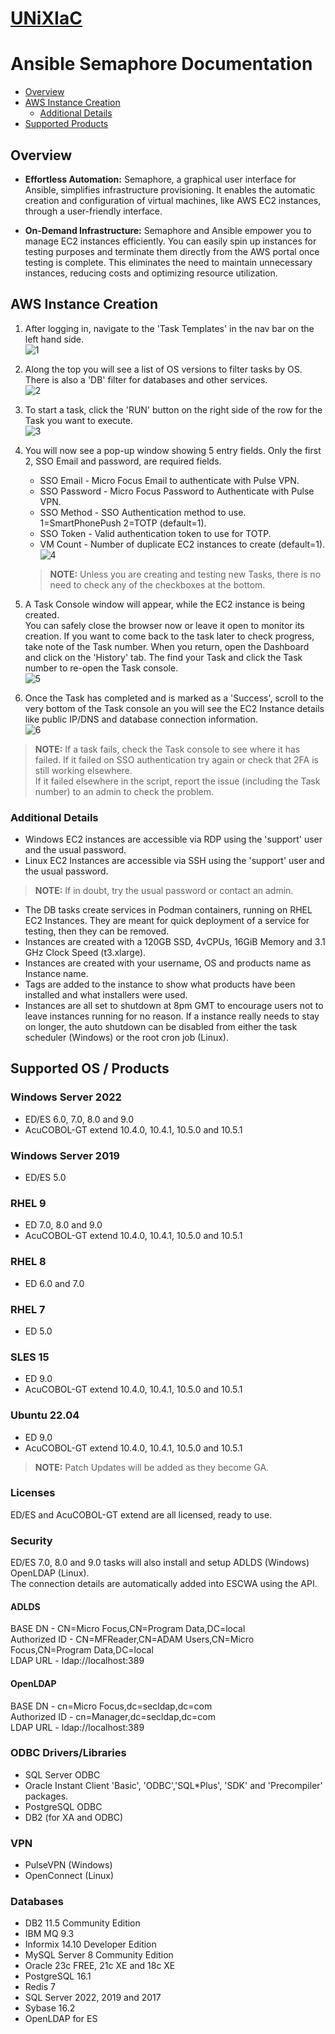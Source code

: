 # [UNiXIaC](https://github.com/UNiXMIT/UNiXIaC)
# Ansible Semaphore Documentation

- [Overview](#overview)
- [AWS Instance Creation](#aws-instance-creation)
    - [Additional Details](#additional-details)
- [Supported Products](#supported-os--products)

## Overview
- **Effortless Automation:** Semaphore, a graphical user interface for Ansible, simplifies infrastructure provisioning. It enables the automatic creation and configuration of virtual machines, like AWS EC2 instances, through a user-friendly interface.  

- **On-Demand Infrastructure:** Semaphore and Ansible empower you to manage EC2 instances efficiently. You can easily spin up instances for testing purposes and terminate them directly from the AWS portal once testing is complete. This eliminates the need to maintain unnecessary instances, reducing costs and optimizing resource utilization.  

## AWS Instance Creation
1. After logging in, navigate to the 'Task Templates' in the nav bar on the left hand side.   
![1](images/1.png)  

2. Along the top you will see a list of OS versions to filter tasks by OS. There is also a 'DB' filter for databases and other services.  
![2](images/2.png)  

3. To start a task, click the 'RUN' button on the right side of the row for the Task you want to execute.  
![3](images/3.png)  

4. You will now see a pop-up window showing 5 entry fields. Only the first 2, SSO Email and password, are required fields.  
    - SSO Email - Micro Focus Email to authenticate with Pulse VPN.  
    - SSO Password - Micro Focus Password to Authenticate with Pulse VPN.  
    - SSO Method - SSO Authentication method to use. 1=SmartPhonePush 2=TOTP (default=1).  
    - SSO Token - Valid authentication token to use for TOTP.  
    - VM Count - Number of duplicate EC2 instances to create (default=1).  
![4](images/4.png)  

    > **NOTE:** Unless you are creating and testing new Tasks, there is no need to check any of the checkboxes at the bottom.  

5. A Task Console window will appear, while the EC2 instance is being created.  
   You can safely close the browser now or leave it open to monitor its creation.  If you want to come back to the task later to check progress, take note of the Task number. When you return, open the Dashboard and click on the 'History' tab. The find your Task and click the Task number to re-open the Task console.  
![5](images/5.png)

6. Once the Task has completed and is marked as a 'Success', scroll to the very bottom of the Task console an you will see the EC2 Instance details like public IP/DNS and database connection information.  
![6](images/6.png)

> **NOTE:** If a task fails, check the Task console to see where it has failed. If it failed on SSO authentication try again or check that 2FA is still working elsewhere.  
> If it failed elsewhere in the script, report the issue (including the Task number) to an admin to check the problem.  

### Additional Details
- Windows EC2 instances are accessible via RDP using the 'support' user and the usual password.  
- Linux EC2 Instances are accessible via SSH using the 'support' user and the usual password. 
> **NOTE:** If in doubt, try the usual password or contact an admin.  
- The DB tasks create services in Podman containers, running on RHEL EC2 Instances. They are meant for quick deployment of a service for testing, then they can be removed.   
- Instances are created with a 120GB SSD, 4vCPUs, 16GiB Memory and 3.1 GHz Clock Speed (t3.xlarge).  
- Instances are created with your username, OS and products name as Instance name.  
- Tags are added to the instance to show what products have been installed and what installers were used.  
- Instances are all set to shutdown at 8pm GMT to encourage users not to leave instances running for no reason. If a instance really needs to stay on longer, the auto shutdown can be disabled from either the task scheduler (Windows) or the root cron job (Linux).  

## Supported OS / Products
### Windows Server 2022
- ED/ES 6.0, 7.0, 8.0 and 9.0   
- AcuCOBOL-GT extend 10.4.0, 10.4.1, 10.5.0 and 10.5.1  

### Windows Server 2019
- ED/ES 5.0  

### RHEL 9
- ED 7.0, 8.0 and 9.0  
- AcuCOBOL-GT extend 10.4.0, 10.4.1, 10.5.0 and 10.5.1  

### RHEL 8
- ED 6.0 and 7.0  

### RHEL 7
- ED 5.0

### SLES 15
- ED 9.0
- AcuCOBOL-GT extend 10.4.0, 10.4.1, 10.5.0 and 10.5.1  

### Ubuntu 22.04
- ED 9.0
- AcuCOBOL-GT extend 10.4.0, 10.4.1, 10.5.0 and 10.5.1  

> **NOTE:** Patch Updates will be added as they become GA.  

### Licenses
ED/ES and AcuCOBOL-GT extend are all licensed, ready to use.  

### Security
ED/ES 7.0, 8.0 and 9.0 tasks will also install and setup ADLDS (Windows) OpenLDAP (Linux).  
The connection details are automatically added into ESCWA using the API.  

#### ADLDS
BASE DN - CN=Micro Focus,CN=Program Data,DC=local  
Authorized ID - CN=MFReader,CN=ADAM Users,CN=Micro Focus,CN=Program Data,DC=local  
LDAP URL - ldap://localhost:389  

#### OpenLDAP
BASE DN - cn=Micro Focus,dc=secldap,dc=com   
Authorized ID - cn=Manager,dc=secldap,dc=com  
LDAP URL - ldap://localhost:389  

### ODBC Drivers/Libraries
- SQL Server ODBC
- Oracle Instant Client 'Basic', 'ODBC','SQL*Plus', 'SDK' and 'Precompiler' packages.  
- PostgreSQL ODBC
- DB2 (for XA and ODBC) 

### VPN
- PulseVPN (Windows)
- OpenConnect (Linux)

### Databases
- DB2 11.5 Community Edition  
- IBM MQ 9.3 
- Informix 14.10 Developer Edition 
- MySQL Server 8 Community Edition 
- Oracle 23c FREE, 21c XE and 18c XE  
- PostgreSQL 16.1 
- Redis 7 
- SQL Server 2022, 2019 and 2017  
- Sybase 16.2 
- OpenLDAP for ES